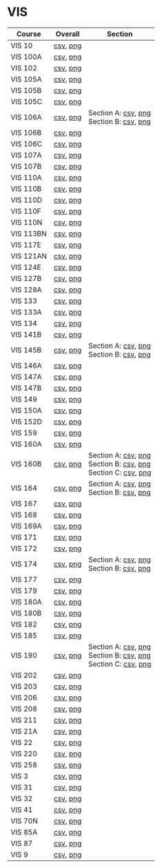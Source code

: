 # VIS

| Course | Overall | Section |
| ------ | ------- | ------- |
| VIS 10 | [csv](https://github.com/UCSD-Historical-Enrollment-Data/2025Spring/blob/main/overall/VIS%2010.csv), [png](https://raw.githubusercontent.com/UCSD-Historical-Enrollment-Data/2025Spring/main/plot_overall/VIS%2010.png) |  |
| VIS 100A | [csv](https://github.com/UCSD-Historical-Enrollment-Data/2025Spring/blob/main/overall/VIS%20100A.csv), [png](https://raw.githubusercontent.com/UCSD-Historical-Enrollment-Data/2025Spring/main/plot_overall/VIS%20100A.png) |  |
| VIS 102 | [csv](https://github.com/UCSD-Historical-Enrollment-Data/2025Spring/blob/main/overall/VIS%20102.csv), [png](https://raw.githubusercontent.com/UCSD-Historical-Enrollment-Data/2025Spring/main/plot_overall/VIS%20102.png) |  |
| VIS 105A | [csv](https://github.com/UCSD-Historical-Enrollment-Data/2025Spring/blob/main/overall/VIS%20105A.csv), [png](https://raw.githubusercontent.com/UCSD-Historical-Enrollment-Data/2025Spring/main/plot_overall/VIS%20105A.png) |  |
| VIS 105B | [csv](https://github.com/UCSD-Historical-Enrollment-Data/2025Spring/blob/main/overall/VIS%20105B.csv), [png](https://raw.githubusercontent.com/UCSD-Historical-Enrollment-Data/2025Spring/main/plot_overall/VIS%20105B.png) |  |
| VIS 105C | [csv](https://github.com/UCSD-Historical-Enrollment-Data/2025Spring/blob/main/overall/VIS%20105C.csv), [png](https://raw.githubusercontent.com/UCSD-Historical-Enrollment-Data/2025Spring/main/plot_overall/VIS%20105C.png) |  |
| VIS 106A | [csv](https://github.com/UCSD-Historical-Enrollment-Data/2025Spring/blob/main/overall/VIS%20106A.csv), [png](https://raw.githubusercontent.com/UCSD-Historical-Enrollment-Data/2025Spring/main/plot_overall/VIS%20106A.png) | Section A: [csv](https://github.com/UCSD-Historical-Enrollment-Data/2025Spring/blob/main/section/VIS%20106A_A.csv), [png](https://raw.githubusercontent.com/UCSD-Historical-Enrollment-Data/2025Spring/main/plot_section/VIS%20106A_A.png)<br>Section B: [csv](https://github.com/UCSD-Historical-Enrollment-Data/2025Spring/blob/main/section/VIS%20106A_B.csv), [png](https://raw.githubusercontent.com/UCSD-Historical-Enrollment-Data/2025Spring/main/plot_section/VIS%20106A_B.png) |
| VIS 106B | [csv](https://github.com/UCSD-Historical-Enrollment-Data/2025Spring/blob/main/overall/VIS%20106B.csv), [png](https://raw.githubusercontent.com/UCSD-Historical-Enrollment-Data/2025Spring/main/plot_overall/VIS%20106B.png) |  |
| VIS 106C | [csv](https://github.com/UCSD-Historical-Enrollment-Data/2025Spring/blob/main/overall/VIS%20106C.csv), [png](https://raw.githubusercontent.com/UCSD-Historical-Enrollment-Data/2025Spring/main/plot_overall/VIS%20106C.png) |  |
| VIS 107A | [csv](https://github.com/UCSD-Historical-Enrollment-Data/2025Spring/blob/main/overall/VIS%20107A.csv), [png](https://raw.githubusercontent.com/UCSD-Historical-Enrollment-Data/2025Spring/main/plot_overall/VIS%20107A.png) |  |
| VIS 107B | [csv](https://github.com/UCSD-Historical-Enrollment-Data/2025Spring/blob/main/overall/VIS%20107B.csv), [png](https://raw.githubusercontent.com/UCSD-Historical-Enrollment-Data/2025Spring/main/plot_overall/VIS%20107B.png) |  |
| VIS 110A | [csv](https://github.com/UCSD-Historical-Enrollment-Data/2025Spring/blob/main/overall/VIS%20110A.csv), [png](https://raw.githubusercontent.com/UCSD-Historical-Enrollment-Data/2025Spring/main/plot_overall/VIS%20110A.png) |  |
| VIS 110B | [csv](https://github.com/UCSD-Historical-Enrollment-Data/2025Spring/blob/main/overall/VIS%20110B.csv), [png](https://raw.githubusercontent.com/UCSD-Historical-Enrollment-Data/2025Spring/main/plot_overall/VIS%20110B.png) |  |
| VIS 110D | [csv](https://github.com/UCSD-Historical-Enrollment-Data/2025Spring/blob/main/overall/VIS%20110D.csv), [png](https://raw.githubusercontent.com/UCSD-Historical-Enrollment-Data/2025Spring/main/plot_overall/VIS%20110D.png) |  |
| VIS 110F | [csv](https://github.com/UCSD-Historical-Enrollment-Data/2025Spring/blob/main/overall/VIS%20110F.csv), [png](https://raw.githubusercontent.com/UCSD-Historical-Enrollment-Data/2025Spring/main/plot_overall/VIS%20110F.png) |  |
| VIS 110N | [csv](https://github.com/UCSD-Historical-Enrollment-Data/2025Spring/blob/main/overall/VIS%20110N.csv), [png](https://raw.githubusercontent.com/UCSD-Historical-Enrollment-Data/2025Spring/main/plot_overall/VIS%20110N.png) |  |
| VIS 113BN | [csv](https://github.com/UCSD-Historical-Enrollment-Data/2025Spring/blob/main/overall/VIS%20113BN.csv), [png](https://raw.githubusercontent.com/UCSD-Historical-Enrollment-Data/2025Spring/main/plot_overall/VIS%20113BN.png) |  |
| VIS 117E | [csv](https://github.com/UCSD-Historical-Enrollment-Data/2025Spring/blob/main/overall/VIS%20117E.csv), [png](https://raw.githubusercontent.com/UCSD-Historical-Enrollment-Data/2025Spring/main/plot_overall/VIS%20117E.png) |  |
| VIS 121AN | [csv](https://github.com/UCSD-Historical-Enrollment-Data/2025Spring/blob/main/overall/VIS%20121AN.csv), [png](https://raw.githubusercontent.com/UCSD-Historical-Enrollment-Data/2025Spring/main/plot_overall/VIS%20121AN.png) |  |
| VIS 124E | [csv](https://github.com/UCSD-Historical-Enrollment-Data/2025Spring/blob/main/overall/VIS%20124E.csv), [png](https://raw.githubusercontent.com/UCSD-Historical-Enrollment-Data/2025Spring/main/plot_overall/VIS%20124E.png) |  |
| VIS 127B | [csv](https://github.com/UCSD-Historical-Enrollment-Data/2025Spring/blob/main/overall/VIS%20127B.csv), [png](https://raw.githubusercontent.com/UCSD-Historical-Enrollment-Data/2025Spring/main/plot_overall/VIS%20127B.png) |  |
| VIS 128A | [csv](https://github.com/UCSD-Historical-Enrollment-Data/2025Spring/blob/main/overall/VIS%20128A.csv), [png](https://raw.githubusercontent.com/UCSD-Historical-Enrollment-Data/2025Spring/main/plot_overall/VIS%20128A.png) |  |
| VIS 133 | [csv](https://github.com/UCSD-Historical-Enrollment-Data/2025Spring/blob/main/overall/VIS%20133.csv), [png](https://raw.githubusercontent.com/UCSD-Historical-Enrollment-Data/2025Spring/main/plot_overall/VIS%20133.png) |  |
| VIS 133A | [csv](https://github.com/UCSD-Historical-Enrollment-Data/2025Spring/blob/main/overall/VIS%20133A.csv), [png](https://raw.githubusercontent.com/UCSD-Historical-Enrollment-Data/2025Spring/main/plot_overall/VIS%20133A.png) |  |
| VIS 134 | [csv](https://github.com/UCSD-Historical-Enrollment-Data/2025Spring/blob/main/overall/VIS%20134.csv), [png](https://raw.githubusercontent.com/UCSD-Historical-Enrollment-Data/2025Spring/main/plot_overall/VIS%20134.png) |  |
| VIS 141B | [csv](https://github.com/UCSD-Historical-Enrollment-Data/2025Spring/blob/main/overall/VIS%20141B.csv), [png](https://raw.githubusercontent.com/UCSD-Historical-Enrollment-Data/2025Spring/main/plot_overall/VIS%20141B.png) |  |
| VIS 145B | [csv](https://github.com/UCSD-Historical-Enrollment-Data/2025Spring/blob/main/overall/VIS%20145B.csv), [png](https://raw.githubusercontent.com/UCSD-Historical-Enrollment-Data/2025Spring/main/plot_overall/VIS%20145B.png) | Section A: [csv](https://github.com/UCSD-Historical-Enrollment-Data/2025Spring/blob/main/section/VIS%20145B_A.csv), [png](https://raw.githubusercontent.com/UCSD-Historical-Enrollment-Data/2025Spring/main/plot_section/VIS%20145B_A.png)<br>Section B: [csv](https://github.com/UCSD-Historical-Enrollment-Data/2025Spring/blob/main/section/VIS%20145B_B.csv), [png](https://raw.githubusercontent.com/UCSD-Historical-Enrollment-Data/2025Spring/main/plot_section/VIS%20145B_B.png) |
| VIS 146A | [csv](https://github.com/UCSD-Historical-Enrollment-Data/2025Spring/blob/main/overall/VIS%20146A.csv), [png](https://raw.githubusercontent.com/UCSD-Historical-Enrollment-Data/2025Spring/main/plot_overall/VIS%20146A.png) |  |
| VIS 147A | [csv](https://github.com/UCSD-Historical-Enrollment-Data/2025Spring/blob/main/overall/VIS%20147A.csv), [png](https://raw.githubusercontent.com/UCSD-Historical-Enrollment-Data/2025Spring/main/plot_overall/VIS%20147A.png) |  |
| VIS 147B | [csv](https://github.com/UCSD-Historical-Enrollment-Data/2025Spring/blob/main/overall/VIS%20147B.csv), [png](https://raw.githubusercontent.com/UCSD-Historical-Enrollment-Data/2025Spring/main/plot_overall/VIS%20147B.png) |  |
| VIS 149 | [csv](https://github.com/UCSD-Historical-Enrollment-Data/2025Spring/blob/main/overall/VIS%20149.csv), [png](https://raw.githubusercontent.com/UCSD-Historical-Enrollment-Data/2025Spring/main/plot_overall/VIS%20149.png) |  |
| VIS 150A | [csv](https://github.com/UCSD-Historical-Enrollment-Data/2025Spring/blob/main/overall/VIS%20150A.csv), [png](https://raw.githubusercontent.com/UCSD-Historical-Enrollment-Data/2025Spring/main/plot_overall/VIS%20150A.png) |  |
| VIS 152D | [csv](https://github.com/UCSD-Historical-Enrollment-Data/2025Spring/blob/main/overall/VIS%20152D.csv), [png](https://raw.githubusercontent.com/UCSD-Historical-Enrollment-Data/2025Spring/main/plot_overall/VIS%20152D.png) |  |
| VIS 159 | [csv](https://github.com/UCSD-Historical-Enrollment-Data/2025Spring/blob/main/overall/VIS%20159.csv), [png](https://raw.githubusercontent.com/UCSD-Historical-Enrollment-Data/2025Spring/main/plot_overall/VIS%20159.png) |  |
| VIS 160A | [csv](https://github.com/UCSD-Historical-Enrollment-Data/2025Spring/blob/main/overall/VIS%20160A.csv), [png](https://raw.githubusercontent.com/UCSD-Historical-Enrollment-Data/2025Spring/main/plot_overall/VIS%20160A.png) |  |
| VIS 160B | [csv](https://github.com/UCSD-Historical-Enrollment-Data/2025Spring/blob/main/overall/VIS%20160B.csv), [png](https://raw.githubusercontent.com/UCSD-Historical-Enrollment-Data/2025Spring/main/plot_overall/VIS%20160B.png) | Section A: [csv](https://github.com/UCSD-Historical-Enrollment-Data/2025Spring/blob/main/section/VIS%20160B_A.csv), [png](https://raw.githubusercontent.com/UCSD-Historical-Enrollment-Data/2025Spring/main/plot_section/VIS%20160B_A.png)<br>Section B: [csv](https://github.com/UCSD-Historical-Enrollment-Data/2025Spring/blob/main/section/VIS%20160B_B.csv), [png](https://raw.githubusercontent.com/UCSD-Historical-Enrollment-Data/2025Spring/main/plot_section/VIS%20160B_B.png)<br>Section C: [csv](https://github.com/UCSD-Historical-Enrollment-Data/2025Spring/blob/main/section/VIS%20160B_C.csv), [png](https://raw.githubusercontent.com/UCSD-Historical-Enrollment-Data/2025Spring/main/plot_section/VIS%20160B_C.png) |
| VIS 164 | [csv](https://github.com/UCSD-Historical-Enrollment-Data/2025Spring/blob/main/overall/VIS%20164.csv), [png](https://raw.githubusercontent.com/UCSD-Historical-Enrollment-Data/2025Spring/main/plot_overall/VIS%20164.png) | Section A: [csv](https://github.com/UCSD-Historical-Enrollment-Data/2025Spring/blob/main/section/VIS%20164_A.csv), [png](https://raw.githubusercontent.com/UCSD-Historical-Enrollment-Data/2025Spring/main/plot_section/VIS%20164_A.png)<br>Section B: [csv](https://github.com/UCSD-Historical-Enrollment-Data/2025Spring/blob/main/section/VIS%20164_B.csv), [png](https://raw.githubusercontent.com/UCSD-Historical-Enrollment-Data/2025Spring/main/plot_section/VIS%20164_B.png) |
| VIS 167 | [csv](https://github.com/UCSD-Historical-Enrollment-Data/2025Spring/blob/main/overall/VIS%20167.csv), [png](https://raw.githubusercontent.com/UCSD-Historical-Enrollment-Data/2025Spring/main/plot_overall/VIS%20167.png) |  |
| VIS 168 | [csv](https://github.com/UCSD-Historical-Enrollment-Data/2025Spring/blob/main/overall/VIS%20168.csv), [png](https://raw.githubusercontent.com/UCSD-Historical-Enrollment-Data/2025Spring/main/plot_overall/VIS%20168.png) |  |
| VIS 169A | [csv](https://github.com/UCSD-Historical-Enrollment-Data/2025Spring/blob/main/overall/VIS%20169A.csv), [png](https://raw.githubusercontent.com/UCSD-Historical-Enrollment-Data/2025Spring/main/plot_overall/VIS%20169A.png) |  |
| VIS 171 | [csv](https://github.com/UCSD-Historical-Enrollment-Data/2025Spring/blob/main/overall/VIS%20171.csv), [png](https://raw.githubusercontent.com/UCSD-Historical-Enrollment-Data/2025Spring/main/plot_overall/VIS%20171.png) |  |
| VIS 172 | [csv](https://github.com/UCSD-Historical-Enrollment-Data/2025Spring/blob/main/overall/VIS%20172.csv), [png](https://raw.githubusercontent.com/UCSD-Historical-Enrollment-Data/2025Spring/main/plot_overall/VIS%20172.png) |  |
| VIS 174 | [csv](https://github.com/UCSD-Historical-Enrollment-Data/2025Spring/blob/main/overall/VIS%20174.csv), [png](https://raw.githubusercontent.com/UCSD-Historical-Enrollment-Data/2025Spring/main/plot_overall/VIS%20174.png) | Section A: [csv](https://github.com/UCSD-Historical-Enrollment-Data/2025Spring/blob/main/section/VIS%20174_A.csv), [png](https://raw.githubusercontent.com/UCSD-Historical-Enrollment-Data/2025Spring/main/plot_section/VIS%20174_A.png)<br>Section B: [csv](https://github.com/UCSD-Historical-Enrollment-Data/2025Spring/blob/main/section/VIS%20174_B.csv), [png](https://raw.githubusercontent.com/UCSD-Historical-Enrollment-Data/2025Spring/main/plot_section/VIS%20174_B.png) |
| VIS 177 | [csv](https://github.com/UCSD-Historical-Enrollment-Data/2025Spring/blob/main/overall/VIS%20177.csv), [png](https://raw.githubusercontent.com/UCSD-Historical-Enrollment-Data/2025Spring/main/plot_overall/VIS%20177.png) |  |
| VIS 179 | [csv](https://github.com/UCSD-Historical-Enrollment-Data/2025Spring/blob/main/overall/VIS%20179.csv), [png](https://raw.githubusercontent.com/UCSD-Historical-Enrollment-Data/2025Spring/main/plot_overall/VIS%20179.png) |  |
| VIS 180A | [csv](https://github.com/UCSD-Historical-Enrollment-Data/2025Spring/blob/main/overall/VIS%20180A.csv), [png](https://raw.githubusercontent.com/UCSD-Historical-Enrollment-Data/2025Spring/main/plot_overall/VIS%20180A.png) |  |
| VIS 180B | [csv](https://github.com/UCSD-Historical-Enrollment-Data/2025Spring/blob/main/overall/VIS%20180B.csv), [png](https://raw.githubusercontent.com/UCSD-Historical-Enrollment-Data/2025Spring/main/plot_overall/VIS%20180B.png) |  |
| VIS 182 | [csv](https://github.com/UCSD-Historical-Enrollment-Data/2025Spring/blob/main/overall/VIS%20182.csv), [png](https://raw.githubusercontent.com/UCSD-Historical-Enrollment-Data/2025Spring/main/plot_overall/VIS%20182.png) |  |
| VIS 185 | [csv](https://github.com/UCSD-Historical-Enrollment-Data/2025Spring/blob/main/overall/VIS%20185.csv), [png](https://raw.githubusercontent.com/UCSD-Historical-Enrollment-Data/2025Spring/main/plot_overall/VIS%20185.png) |  |
| VIS 190 | [csv](https://github.com/UCSD-Historical-Enrollment-Data/2025Spring/blob/main/overall/VIS%20190.csv), [png](https://raw.githubusercontent.com/UCSD-Historical-Enrollment-Data/2025Spring/main/plot_overall/VIS%20190.png) | Section A: [csv](https://github.com/UCSD-Historical-Enrollment-Data/2025Spring/blob/main/section/VIS%20190_A.csv), [png](https://raw.githubusercontent.com/UCSD-Historical-Enrollment-Data/2025Spring/main/plot_section/VIS%20190_A.png)<br>Section B: [csv](https://github.com/UCSD-Historical-Enrollment-Data/2025Spring/blob/main/section/VIS%20190_B.csv), [png](https://raw.githubusercontent.com/UCSD-Historical-Enrollment-Data/2025Spring/main/plot_section/VIS%20190_B.png)<br>Section C: [csv](https://github.com/UCSD-Historical-Enrollment-Data/2025Spring/blob/main/section/VIS%20190_C.csv), [png](https://raw.githubusercontent.com/UCSD-Historical-Enrollment-Data/2025Spring/main/plot_section/VIS%20190_C.png) |
| VIS 202 | [csv](https://github.com/UCSD-Historical-Enrollment-Data/2025Spring/blob/main/overall/VIS%20202.csv), [png](https://raw.githubusercontent.com/UCSD-Historical-Enrollment-Data/2025Spring/main/plot_overall/VIS%20202.png) |  |
| VIS 203 | [csv](https://github.com/UCSD-Historical-Enrollment-Data/2025Spring/blob/main/overall/VIS%20203.csv), [png](https://raw.githubusercontent.com/UCSD-Historical-Enrollment-Data/2025Spring/main/plot_overall/VIS%20203.png) |  |
| VIS 206 | [csv](https://github.com/UCSD-Historical-Enrollment-Data/2025Spring/blob/main/overall/VIS%20206.csv), [png](https://raw.githubusercontent.com/UCSD-Historical-Enrollment-Data/2025Spring/main/plot_overall/VIS%20206.png) |  |
| VIS 208 | [csv](https://github.com/UCSD-Historical-Enrollment-Data/2025Spring/blob/main/overall/VIS%20208.csv), [png](https://raw.githubusercontent.com/UCSD-Historical-Enrollment-Data/2025Spring/main/plot_overall/VIS%20208.png) |  |
| VIS 211 | [csv](https://github.com/UCSD-Historical-Enrollment-Data/2025Spring/blob/main/overall/VIS%20211.csv), [png](https://raw.githubusercontent.com/UCSD-Historical-Enrollment-Data/2025Spring/main/plot_overall/VIS%20211.png) |  |
| VIS 21A | [csv](https://github.com/UCSD-Historical-Enrollment-Data/2025Spring/blob/main/overall/VIS%2021A.csv), [png](https://raw.githubusercontent.com/UCSD-Historical-Enrollment-Data/2025Spring/main/plot_overall/VIS%2021A.png) |  |
| VIS 22 | [csv](https://github.com/UCSD-Historical-Enrollment-Data/2025Spring/blob/main/overall/VIS%2022.csv), [png](https://raw.githubusercontent.com/UCSD-Historical-Enrollment-Data/2025Spring/main/plot_overall/VIS%2022.png) |  |
| VIS 220 | [csv](https://github.com/UCSD-Historical-Enrollment-Data/2025Spring/blob/main/overall/VIS%20220.csv), [png](https://raw.githubusercontent.com/UCSD-Historical-Enrollment-Data/2025Spring/main/plot_overall/VIS%20220.png) |  |
| VIS 258 | [csv](https://github.com/UCSD-Historical-Enrollment-Data/2025Spring/blob/main/overall/VIS%20258.csv), [png](https://raw.githubusercontent.com/UCSD-Historical-Enrollment-Data/2025Spring/main/plot_overall/VIS%20258.png) |  |
| VIS 3 | [csv](https://github.com/UCSD-Historical-Enrollment-Data/2025Spring/blob/main/overall/VIS%203.csv), [png](https://raw.githubusercontent.com/UCSD-Historical-Enrollment-Data/2025Spring/main/plot_overall/VIS%203.png) |  |
| VIS 31 | [csv](https://github.com/UCSD-Historical-Enrollment-Data/2025Spring/blob/main/overall/VIS%2031.csv), [png](https://raw.githubusercontent.com/UCSD-Historical-Enrollment-Data/2025Spring/main/plot_overall/VIS%2031.png) |  |
| VIS 32 | [csv](https://github.com/UCSD-Historical-Enrollment-Data/2025Spring/blob/main/overall/VIS%2032.csv), [png](https://raw.githubusercontent.com/UCSD-Historical-Enrollment-Data/2025Spring/main/plot_overall/VIS%2032.png) |  |
| VIS 41 | [csv](https://github.com/UCSD-Historical-Enrollment-Data/2025Spring/blob/main/overall/VIS%2041.csv), [png](https://raw.githubusercontent.com/UCSD-Historical-Enrollment-Data/2025Spring/main/plot_overall/VIS%2041.png) |  |
| VIS 70N | [csv](https://github.com/UCSD-Historical-Enrollment-Data/2025Spring/blob/main/overall/VIS%2070N.csv), [png](https://raw.githubusercontent.com/UCSD-Historical-Enrollment-Data/2025Spring/main/plot_overall/VIS%2070N.png) |  |
| VIS 85A | [csv](https://github.com/UCSD-Historical-Enrollment-Data/2025Spring/blob/main/overall/VIS%2085A.csv), [png](https://raw.githubusercontent.com/UCSD-Historical-Enrollment-Data/2025Spring/main/plot_overall/VIS%2085A.png) |  |
| VIS 87 | [csv](https://github.com/UCSD-Historical-Enrollment-Data/2025Spring/blob/main/overall/VIS%2087.csv), [png](https://raw.githubusercontent.com/UCSD-Historical-Enrollment-Data/2025Spring/main/plot_overall/VIS%2087.png) |  |
| VIS 9 | [csv](https://github.com/UCSD-Historical-Enrollment-Data/2025Spring/blob/main/overall/VIS%209.csv), [png](https://raw.githubusercontent.com/UCSD-Historical-Enrollment-Data/2025Spring/main/plot_overall/VIS%209.png) |  |

